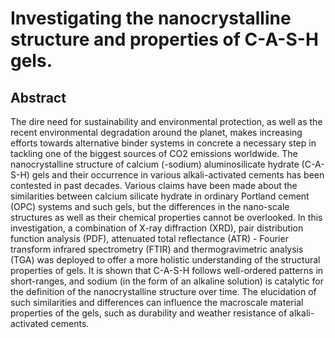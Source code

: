 # Investigating the nanocrystalline structure and properties of C-A-S-H gels.

## Abstract
The dire need for sustainability and environmental protection, as well as the recent environmental degradation around the planet, makes increasing efforts towards alternative binder systems in concrete a necessary step in tackling one of the biggest sources of CO2 emissions worldwide. The nanocrystalline structure of calcium (-sodium) aluminosilicate hydrate (C-A-S-H) gels and their occurrence in various alkali-activated cements has been contested in past decades. Various claims have been made about the similarities between calcium silicate hydrate in ordinary Portland cement (OPC) systems and such gels, but the differences in the nano-scale structures as well as their chemical properties cannot be overlooked. In this investigation, a combination of X-ray diffraction (XRD), pair distribution function analysis (PDF), attenuated total reflectance (ATR) - Fourier transform infrared spectrometry (FTIR) and thermogravimetric analysis (TGA) was deployed to offer a more holistic understanding of the structural properties of gels. It is shown that C-A-S-H follows well-ordered patterns in short-ranges, and sodium (in the form of an alkaline solution) is catalytic for the definition of the nanocrystalline structure over time. The elucidation of such similarities and differences can influence the macroscale material properties of the gels, such as durability and weather resistance of alkali-activated cements.

